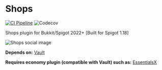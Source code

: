 # Shops
[![CI Pipeline](https://github.com/MrSparkzz/Shops/actions/workflows/pipeline.yml/badge.svg)](https://github.com/MrSparkzz/Shops/actions/workflows/pipeline.yml)
![Codecov](https://img.shields.io/codecov/c/github/MrSparkzz/Shops?logo=codecov&logoColor=white&label=Coverage)

Shops plugin for Bukkit/Spigot 2022+ [Built for Spigot 1.18]

![Shops social image](https://repository-images.githubusercontent.com/388618586/0d033997-0fcd-44db-a53d-c635f8bc38f5)

**Depends on:** [Vault](https://github.com/MilkBowl/Vault)

**Requires economy plugin (compatible with Vault) such as:** [EssentialsX](https://github.com/EssentialsX/Essentials)
